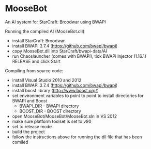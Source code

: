 MooseBot
========

An AI system for StarCraft: Broodwar using BWAPI

Running the compiled AI (MooseBot.dll):
- install StarCraft: Broodwar
- install BWAPI 3.7.4 (https://github.com/bwapi/bwapi)
- copy MooseBot.dll into StarCraft/bwapi-data/AI
- run Chaoslauncher (comes with BWAPI), tick BWAPI Injector (1.16.1) RELEASE and click Start

Compiling from source code:
- install Visual Studio 2010 and 2012
- install BWAPI 3.7.4 (https://github.com/bwapi/bwapi)
- install boost library (http://www.boost.org/)
- set environment variables to point to point to install directories for BWAPI and Boost
   - BWAPI_DIR - BWAPI directory
   - BOOST_DIR - BOOST directory
- open MooseBot/MooseBot/MooseBot.sln in VS 2012
- make sure platform toolset is set to v90
- set to release mode
- build the project
- follow the instructions above for running the dll file that has been comiled
